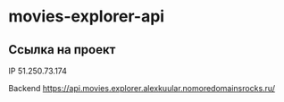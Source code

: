 # movies-explorer-api

## Ссылка на проект

IP 51.250.73.174

Backend https://api.movies.explorer.alexkuular.nomoredomainsrocks.ru/
